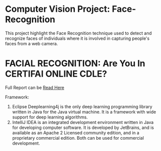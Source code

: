 # Computer Vision Project: Face-Recognition
This project highlight the Face Recognition technique used to detect and recognize faces of individuals where it is involved in capturing people's faces from a web camera.

# FACIAL RECOGNITION: Are You In CERTIFAI ONLINE CDLE?

Full Report can be [Read Here](https://docs.google.com/document/d/e/2PACX-1vSiwRjnXVa5s0CrbMMuv7Wio2BHynbRTvAPB3Mx7ySWtLZOHdhnuzQVQPUpLXHC6ZkqAHbn-PEa-MP5/pub)

Framework: 
1. Eclipse Deeplearning4j is the only deep learning programming library written in Java for the Java virtual machine. It is a framework with wide support for deep learning algorithms. 
2. IntelliJ IDEA is an integrated development environment written in Java for developing computer software. It is developed by JetBrains, and is available as an Apache 2 Licensed community edition, and in a proprietary commercial edition. Both can be used for commercial development.



